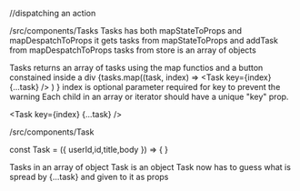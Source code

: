 //dispatching an action

/src/components/Tasks
Tasks has both mapStateToProps and mapDespatchToProps
it gets tasks from mapStateToProps and addTask from mapDespatchToProps
tasks from store is an array of objects

Tasks returns an array of tasks using the map functios and a button constained inside a div
 {tasks.map((task, index) => <Task key={index} {...task} />  )  }
 index is optional parameter required for key to prevent the warning
Each child in an array or iterator should have a unique "key" prop.

<Task key={index} {...task} />


/src/components/Task

const Task = ({ userId,id,title,body }) => {
}

Tasks in an array of object
Task is an object
Task now has to guess what is spread by {...task} and given to it as props


